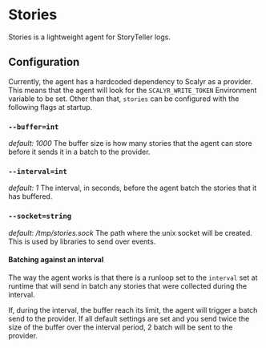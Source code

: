 # Stories

Stories is a lightweight agent for StoryTeller logs.

## Configuration

Currently, the agent has a hardcoded dependency to Scalyr as a provider. This means that the agent will look for the `SCALYR_WRITE_TOKEN` Environment variable to be set. Other than that, `stories` can be configured with the following flags at startup.

### `--buffer=int`
_default: 1000_
The buffer size is how many stories that the agent can store before it sends it in a batch to the provider.

### `--interval=int`
_default: 1_
The interval, in seconds, before the agent batch the stories that it has buffered.


### `--socket=string`
_default: /tmp/stories.sock_
The path where the unix socket will be created. This is used by libraries to send over events.

#### Batching against an interval

The way the agent works is that there is a runloop set to the `interval` set at runtime that will send in batch any stories that were collected during the interval.

If, during the interval, the buffer reach its limit, the agent will trigger a batch send to the provider. If all default settings are set and you send twice the size of the buffer over the interval period, 2 batch will be sent to the provider.

